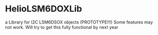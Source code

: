 # HelioLSM6DOXLib
a Library for I2C LSM6DSOX objects (PROTOTYPE!!!) Some features may not work. Will try to get this fully functional by next year
